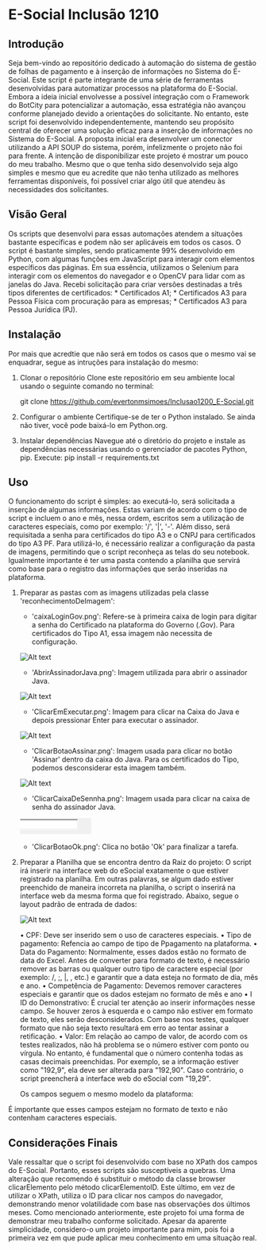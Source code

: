 # E-Social Inclusão 1210 

## Introdução 

Seja bem-vindo ao repositório dedicado à automação do sistema de gestão de folhas de pagamento e à inserção de informações no Sistema do E-Social. Este script é parte integrante de uma série de ferramentas desenvolvidas para automatizar processos na plataforma do E-Social.
Embora a ideia inicial envolvesse a possível integração com o Framework do BotCity para potencializar a automação, essa estratégia não avançou conforme planejado devido a orientações do solicitante. No entanto, este script foi desenvolvido independentemente, mantendo seu propósito central de oferecer uma solução eficaz para a inserção de informações no Sistema do E-Social.
A proposta inicial era desenvolver um conector utilizando a API SOUP do sistema, porém, infelizmente o projeto não foi para frente.
A intenção de disponibilizar este projeto é mostrar um pouco do meu trabalho. Mesmo que o que tenha sido desenvolvido seja algo simples e mesmo que eu acredite que não tenha utilizado as melhores ferramentas disponíveis, foi possível criar algo útil que atendeu às necessidades dos solicitantes.

## Visão Geral

Os scripts que desenvolvi para essas automações atendem a situações bastante específicas e podem não ser aplicáveis em todos os casos.
O script é bastante simples, sendo praticamente 99% desenvolvido em Python, com algumas funções em JavaScript para interagir com elementos específicos das páginas. Em sua essência, utilizamos o Selenium para interagir com os elementos do navegador e o OpenCV para lidar com as janelas do Java.
Recebi solicitação para criar versões destinadas a três tipos diferentes de certificados:
    *   Certificados A1;
    *   Certificados A3 para Pessoa Física com procuração para as empresas;
    *   Certificados A3 para Pessoa Jurídica (PJ).

## Instalação

Por mais que acredtie que não será em todos os casos que o mesmo vai se enquadrar, segue as intruções para instalação do mesmo:
1. Clonar o repositório
Clone este repositório em seu ambiente local usando o seguinte comando no terminal:

    git clone https://github.com/evertonmsimoes/Inclusao1200_E-Social.git

2. Configurar o ambiente
Certifique-se de ter o Python instalado. Se ainda não tiver, você pode baixá-lo em Python.org.

3. Instalar dependências
Navegue até o diretório do projeto e instale as dependências necessárias usando o gerenciador de pacotes Python, pip. Execute:
    pip install -r requirements.txt


## Uso

O funcionamento do script é simples: ao executá-lo, será solicitada a inserção de algumas informações. Estas variam de acordo com o tipo de script e incluem o ano e mês, nessa ordem, escritos sem a utilização de caracteres especiais, como por exemplo: '/', '|', '-'.
Além disso, será requisitada a senha para certificados do tipo A3 e o CNPJ para certificados do tipo A3 PF.
Para utilizá-lo, é necessário realizar a configuração da pasta de imagens, permitindo que o script reconheça as telas do seu notebook. Igualmente importante é ter uma pasta contendo a planilha que servirá como base para o registro das informações que serão inseridas na plataforma.

1. Preparar as pastas com as imagens utilizadas pela classe 'reconhecimentoDeImagem':

    - 'caixaLoginGov.png': Refere-se à primeira caixa de login para digitar a senha do Certificado na plataforma do Governo (.Gov). Para certificados do Tipo A1, essa imagem não necessita de configuração.

    ![Alt text](caixaLoginGovRead.png)

    - 'AbrirAssinadorJava.png': Imagem utilizada para abrir o assinador Java.

    ![Alt text](AbrirAssinadorJavaRead.png)

    - 'ClicarEmExecutar.png': Imagem para clicar na Caixa do Java e depois pressionar Enter para executar o assinador.

    ![Alt text](ClicarEmExecutarRead.png)

    - 'ClicarBotaoAssinar.png': Imagem usada para clicar no botão 'Assinar' dentro da caixa do Java. Para os certificados do Tipo, podemos desconsiderar esta imagem também.

    ![Alt text](ClicarBotaoAssinarRead.png)

    - 'ClicarCaixaDeSennha.png': Imagem usada para clicar na caixa de senha do assinador Java.

    ![Alt text](ClicarCaixaDeSennhaRead.png)
    
    - 'ClicarBotaoOk.png': Clica no botão 'Ok' para finalizar a tarefa.


2. Preparar a Planilha que se encontra dentro da Raiz do projeto:
    O script irá inserir na interface web do eSocial exatamente o que estiver registrado na planilha. Em outras palavras, se algum dado estiver preenchido de maneira incorreta na planilha, o script o inserirá na interface web da mesma forma que foi registrado. Abaixo, segue o layout padrão de entrada de dados:

    ![Alt text](image.png)

    •	CPF: Deve ser inserido sem o uso de caracteres especiais.
    •	Tipo de pagamento: Refencia ao campo de tipo de Ppagamento na plataforma.
    •	Data do Pagamento: Normalmente, esses dados estão no formato de data do Excel. Antes de converter para formato de texto, é necessário remover as barras ou qualquer outro tipo de caractere especial (por exemplo: /, ;, |, , etc.) e garantir que a data esteja no formato de dia, mês e ano.
    •	Competência de Pagamento: Devemos remover caracteres especiais e garantir que os dados estejam no formato de mês e ano
    •	I ID do Demonstrativo: É crucial ter atenção ao inserir informações nesse campo. Se houver zeros à esquerda e o campo não estiver em formato de texto, eles serão desconsiderados. Com base nos testes, qualquer formato que não seja texto resultará em erro ao tentar assinar a retificação.
    •	Valor: Em relação ao campo de valor, de acordo com os testes realizados, não há problema se o número estiver com ponto ou vírgula. No entanto, é fundamental que o número contenha todas as casas decimais preenchidas. Por exemplo, se a informação estiver como "192,9", ela deve ser alterada para "192,90". Caso contrário, o script preencherá a interface web do eSocial com "19,29".

    Os campos seguem o mesmo modelo da plataforma:


É importante que esses campos estejam no formato de texto e não contenham caracteres especiais.

## Considerações Finais
Vale ressaltar que o script foi desenvolvido com base no XPath dos campos do E-Social. Portanto, esses scripts são susceptíveis a quebras. Uma alteração que recomendo é substituir o método da classe browser clicarElemento pelo método clicarElementoID. Este último, em vez de utilizar o XPath, utiliza o ID para clicar nos campos do navegador, demonstrando menor volatilidade com base nas observações dos últimos meses.
Como mencionado anteriormente, este projeto foi uma forma de demonstrar meu trabalho conforme solicitado. Apesar da aparente simplicidade, considero-o um projeto importante para mim, pois foi a primeira vez em que pude aplicar meu conhecimento em uma situação real.

